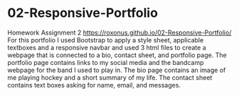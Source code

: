 # 02-Responsive-Portfolio
Homework Assignment 2
https://roxonus.github.io/02-Responsive-Portfolio/
For this portfolio I used Bootstrap to apply a style sheet, applicable textboxes and a responsive navbar and used 3 html files
to create a webpage that is connected to a bio, contact sheet, and portfolio page. 
The portfolio page contains links to my social media and the bandcamp webpage for the band I used to play in.
The bio page contains an image of me playing hockey and a short summary of my life.
The contact sheet contains text boxes asking for name, email, and messages.
